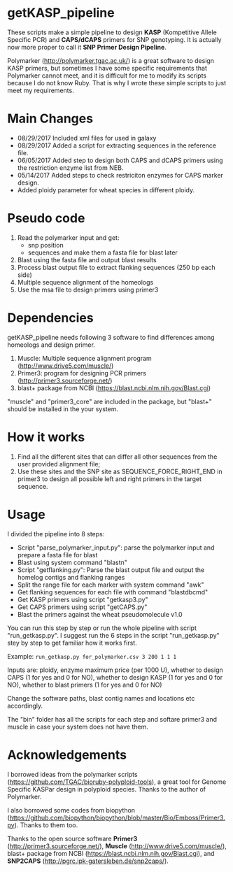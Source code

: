# getKASP_pipeline

These scripts make a simple pipeline to design **KASP** (Kompetitive Allele Specific PCR) and **CAPS/dCAPS** primers for SNP genotyping. It is actually now more proper to call it **SNP Primer Design Pipeline**.

Polymarker (http://polymarker.tgac.ac.uk/) is a great software to design KASP primers, but sometimes I have some specific requirements that Polymarker cannot meet, and it is difficult for me to modify its scripts because I do not know Ruby. That is why I wrote these simple scripts to just meet my requirements.

# Main Changes
- 08/29/2017 Included xml files for used in galaxy
- 08/29/2017 Added a script for extracting sequences in the reference file.
- 06/05/2017 Added step to design both CAPS and dCAPS primers using the restriction enzyme list from NEB.
- 05/14/2017 Added steps to check restriciton enzymes for CAPS marker design.
- Added ploidy parameter for wheat species in different ploidy.

# Pseudo code
1. Read the polymarker input and get:
	- snp position
	- sequences and make them a fasta file for blast later
2. Blast using the fasta file and output blast results
3. Process blast output file to extract flanking sequences (250 bp each side)
4. Multiple sequence alignment of the homeologs
5. Use the msa file to design primers using primer3

# Dependencies

getKASP_pipeline needs following 3 software to find differences among homeologs and design primer.
1. Muscle: Multiple sequence alignment program (http://www.drive5.com/muscle/)
2. Primer3: program for designing PCR primers (http://primer3.sourceforge.net/)
3. blast+ package from NCBI (https://blast.ncbi.nlm.nih.gov/Blast.cgi)

"muscle" and "primer3_core" are included in the package, but "blast+" should be installed in the your system.

# How it works
1. Find all the different sites that can differ all other sequences from the user provided alignment file;
2. Use these sites and the SNP site as SEQUENCE_FORCE_RIGHT_END in primer3 to design all possible left and right primers in the target sequence.

# Usage

I divided the pipeline into 8 steps:
- Script "parse_polymarker_input.py": parse the polymarker input and prepare a fasta file for blast
- Blast using system command "blastn"
- Script "getflanking.py": Parse the blast output file and output the homelog contigs and flanking ranges
- Split the range file for each marker with system command "awk"
- Get flanking sequences for each file with command "blastdbcmd"
- Get KASP primers using script "getkasp3.py"
- Get CAPS primers using script "getCAPS.py"
- Blast the primers against the wheat pseudomolecule v1.0


You can run this step by step or run the whole pipeline with script "run_getkasp.py". I suggest run the 6 steps in the script "run_getkasp.py" stey by step to get familiar how it works first.

Example: `run_getkasp.py for_polymarker.csv 3 200 1 1 1`

Inputs are: ploidy, enzyme maximum price (per 1000 U), whether to design CAPS (1 for yes and 0 for NO), whether to design KASP (1 for yes and 0 for NO), whether to blast primers (1 for yes and 0 for NO)

Change the software paths, blast contig names and locations etc accordingly.

The "bin" folder has all the scripts for each step and softare primer3 and muscle in case your system does not have them.

# Acknowledgements
I borrowed ideas from the polymarker scripts (https://github.com/TGAC/bioruby-polyploid-tools), a great tool for Genome Specific KASPar design in polyploid species. Thanks to the author of Polymarker.

I also borrowed some codes from biopython (https://github.com/biopython/biopython/blob/master/Bio/Emboss/Primer3.py). Thanks to them too.

Thanks to the open source software **Primer3** (http://primer3.sourceforge.net/), **Muscle** (http://www.drive5.com/muscle/),  blast+ package from NCBI (https://blast.ncbi.nlm.nih.gov/Blast.cgi), and **SNP2CAPS** (http://pgrc.ipk-gatersleben.de/snp2caps/).
